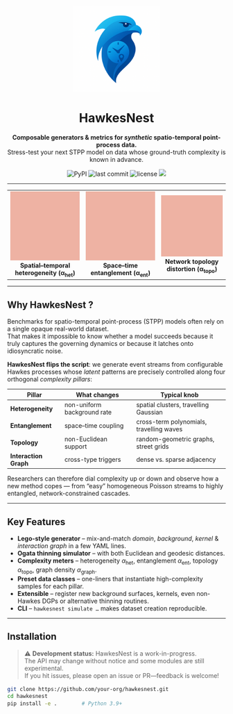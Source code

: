 <!-- ────────────────────────── Hero ─────────────────────────── -->
<p align="center">
  <!-- replace with an actual logo asset if you have one -->
  <img src="assets/logo.png" alt="logo" width="200"/>
</p>

<h1 align="center">HawkesNest</h1>

<p align="center">
  <b>Composable generators &amp; metrics for <i>synthetic</i> spatio-temporal
     point-process data.</b><br/>
  Stress-test your next STPP model on data whose ground-truth complexity is
  known in advance.
</p>

<!-- Badges -->
<p align="center">
  <img src="https://img.shields.io/pypi/v/hawkesnest?color=blue" alt="PyPI"/>
  <img src="https://img.shields.io/github/last-commit/your-org/hawkesnest" alt="last commit"/>
  <img src="https://img.shields.io/github/license/your-org/hawkesnest" alt="license"/>
  <img src="https://img.shields.io/badge/python-3.9%2B-blue?logo=python"/>
</p>

---

<!-- Pillar GIF overview -->
<table align="center">
  <tr>
    <td align="center">
      <img src="assets/gifs/ent_evolution_evolution.gif" width="250"/>
      <br/>
      <strong>Spatial–temporal<br/>heterogeneity&nbsp;(α<sub>het</sub>)</strong>
    </td>
    <td align="center">
      <img src="assets/gifs/hetero_evolution_evolution.gif" width="250"/>
      <br/>
      <strong>Space–time<br/>entanglement&nbsp;(α<sub>ent</sub>)</strong>
    </td>
    <td align="center">
      <img src="assets/gifs/topo_evolution_evolution.gif" width="250"/>
      <br/>
      <strong>Network topology<br/>distortion&nbsp;(α<sub>topo</sub>)</strong>
    </td>
  </tr>
</table>


---
## Why HawkesNest ?

Benchmarks for spatio-temporal point-process (STPP) models often rely on a
single opaque real-world dataset.  
That makes it impossible to know whether a model succeeds because it truly
captures the governing dynamics or because it latches onto idiosyncratic noise.

**HawkesNest flips the script**: we generate event streams from configurable
Hawkes processes whose *latent* patterns are precisely controlled along four
orthogonal *complexity pillars*:

| Pillar | What changes | Typical knob |
| ------ | ------------ | ------------ |
| **Heterogeneity** | non-uniform background rate | spatial clusters, travelling Gaussian |
| **Entanglement**  | space–time coupling | cross-term polynomials, travelling waves |
| **Topology**      | non-Euclidean support | random-geometric graphs, street grids |
| **Interaction Graph** | cross-type triggers | dense vs. sparse adjacency |

Researchers can therefore dial complexity up or down and observe how a new
method copes — from “easy” homogeneous Poisson streams to highly entangled,
network-constrained cascades.

---

## Key Features

* **Lego-style generator** – mix-and-match *domain*, *background*, *kernel* &
  *interaction graph* in a few YAML lines.
* **Ogata thinning simulator** – with both Euclidean and geodesic distances.
* **Complexity meters** – heterogeneity $\alpha_{\text{het}}$, entanglement
  $\alpha_{\text{ent}}$, topology $\alpha_{\text{topo}}$, graph density
  $\alpha_{\text{graph}}$.
* **Preset data classes** – one-liners that instantiate high-complexity samples
  for each pillar.
* **Extensible** – register new background surfaces, kernels, even
  non-Hawkes DGPs or alternative thinning routines.
* **CLI** – `hawkesnest simulate …` makes dataset creation reproducible.

---

## Installation  <!-- still under active development -->

> ⚠️ **Development status:** HawkesNest is a work-in-progress.  
> The API may change without notice and some modules are still experimental.  
> If you hit issues, please open an issue or PR—feedback is welcome!

```bash
git clone https://github.com/your-org/hawkesnest.git
cd hawkesnest
pip install -e .        # Python 3.9+

